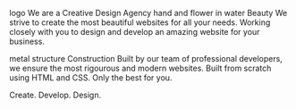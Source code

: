 logo
We are a Creative
Design Agency
hand and flower in water
Beauty
We strive to create the most beautiful websites for all your needs. Working closely with you to design and develop an amazing website for your business.

metal structure
Construction
Built by our team of professional developers, we ensure the most rigourous and modern websites. Built from scratch using HTML and CSS. Only the best for you.

Create. Develop. Design.
